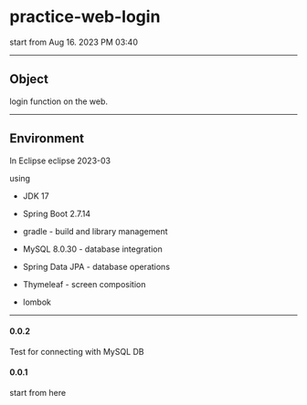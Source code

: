 # practice-web-login
  start from Aug 16. 2023 PM 03:40

****
## Object

login function on the web.

****
## Environment
  In Eclipse eclipse 2023-03

  using 

  
- JDK 17

  
- Spring Boot 2.7.14


- gradle - build and library management


- MySQL 8.0.30 - database integration


- Spring Data JPA - database operations

  
- Thymeleaf - screen composition


- lombok



****

#### 0.0.2

Test for connecting with MySQL DB


#### 0.0.1

start from here
